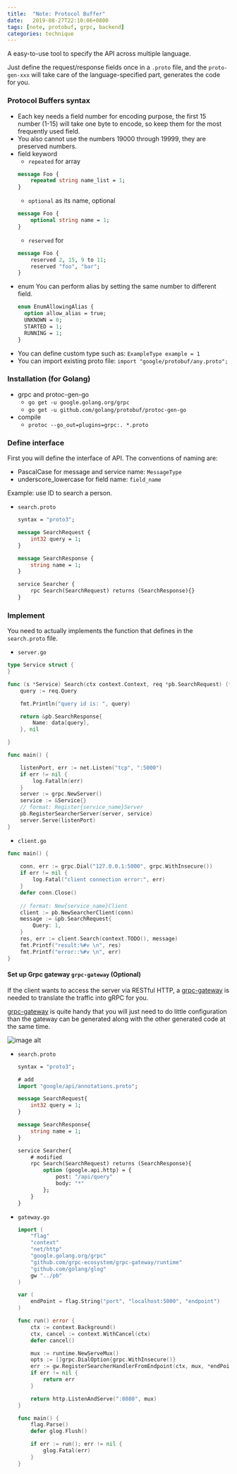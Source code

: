 ```yaml
---
title:  "Note: Protocol Buffer"
date:   2019-08-27T22:10:06+0800
tags: [note, protobuf, grpc, backend]
categories: technique
---
```


A easy-to-use tool to specify the API across multiple language.

Just define the request/response fields once in a `.proto` file, and the `proto-gen-xxx` will take care of the language-specified part, generates the code for you.

### Protocol Buffers syntax

- Each key needs a field number for encoding purpose, the first 15 number (1-15) will take one byte to encode, so keep them for the most frequently used field.
- You also cannot use the numbers 19000 through 19999, they are preserved numbers.
- field keyword
    - `repeated` for array
    ```protobuf
    message Foo {
        repeated string name_list = 1;
    }
    ```
    - `optional` as its name, optional
    ```protobuf
    message Foo {
        optional string name = 1;
    }
    ```
    - `reserved` for 
    ```protobuf
    message Foo {
        reserved 2, 15, 9 to 11;
        reserved "foo", "bar";
    }
    ```
- enum 
You can perform alias by setting the same number to different field.
    ```protobuf
    enum EnumAllowingAlias {
      option allow_alias = true;
      UNKNOWN = 0;
      STARTED = 1;
      RUNNING = 1;
    }
    ```
- You can define custom type such as: `ExampleType example = 1`
- You can import existing proto file: `import "google/protobuf/any.proto";`


### Installation (for Golang)

- grpc and protoc-gen-go
    - `go get -u google.golang.org/grpc`
    - `go get -u github.com/golang/protobuf/protoc-gen-go`
- compile
    - `protoc --go_out=plugins=grpc:. *.proto`

### Define interface
First you will define the interface of API. The conventions of naming are:
- PascalCase for message and service name: `MessageType`
- underscore_lowercase for field name: `field_name`

Example: use ID to search a person.
- `search.proto`
    ```proto
    syntax = "proto3";

    message SearchRequest {
        int32 query = 1;
    }

    message SearchResponse {
        string name = 1;
    }

    service Searcher {
        rpc Search(SearchRequest) returns (SearchResponse){}
    }
    ```

### Implement
You need to actually implements the function that defines in the `search.proto` file.
- `server.go`
```go
type Service struct {
}

func (s *Service) Search(ctx context.Context, req *pb.SearchRequest) (*pb.SearchResponse, error) {
    query := req.Query

    fmt.Println("query id is: ", query)

    return &pb.SearchResponse{
        Name: data[query],
    }, nil

}

func main() {

    listenPort, err := net.Listen("tcp", ":5000")
    if err != nil {
        log.Fatalln(err)
    }
    server := grpc.NewServer()
    service := &Service{}
    // format: Register{service_name}Server
    pb.RegisterSearcherServer(server, service)
    server.Serve(listenPort)
}
```

- `client.go`
```go
func main() {
	
	conn, err := grpc.Dial("127.0.0.1:5000", grpc.WithInsecure())
	if err != nil {
		log.Fatal("client connection error:", err)
	}
	defer conn.Close()
    
    // format: New{service_name}Client
    client := pb.NewSearcherClient(conn)
	message := &pb.SearchRequest{
		Query: 1,
	}
	res, err := client.Search(context.TODO(), message)
	fmt.Printf("result:%#v \n", res)
	fmt.Printf("error::%#v \n", err)
}
```


#### Set up Grpc gateway `grpc-gateway` (Optional)
If the client wants to access the server via RESTful HTTP, a [grpc-gateway](https://github.com/grpc-ecosystem/grpc-gateway) is needed to translate the traffic into gRPC for you.

[grpc-gateway](https://github.com/grpc-ecosystem/grpc-gateway) is quite handy that you will just need to do little configuration than the gateway can be generated along with the other generated code at the same time.

![image alt](https://camo.githubusercontent.com/e75a8b46b078a3c1df0ed9966a16c24add9ccb83/68747470733a2f2f646f63732e676f6f676c652e636f6d2f64726177696e67732f642f3132687034435071724e5046686174744c5f63496f4a707446766c41716d35774c513067677149356d6b43672f7075623f773d37343926683d333730)

- `search.proto`
    ```proto
    syntax = "proto3";

    # add
    import "google/api/annotations.proto";

    message SearchRequest{
        int32 query = 1;
    }

    message SearchResponse{
        string name = 1;
    }

    service Searcher{
        # modified
        rpc Search(SearchRequest) returns (SearchResponse){
            option (google.api.http) = {
                post: "/api/query"
                body: "*"
            };
        }
    }

    ```
- `gateway.go`
    ```go
    import (
        "flag"
        "context"
        "net/http"
        "google.golang.org/grpc"
        "github.com/grpc-ecosystem/grpc-gateway/runtime"
        "github.com/golang/glog"
        gw "../pb"
    )

    var (
        endPoint = flag.String("port", "localhost:5000", "endpoint")
    )

    func run() error {
        ctx := context.Background()
        ctx, cancel := context.WithCancel(ctx)
        defer cancel()

        mux := runtime.NewServeMux()
        opts := []grpc.DialOption{grpc.WithInsecure()}
        err := gw.RegisterSearcherHandlerFromEndpoint(ctx, mux, *endPoint, opts)
        if err != nil {
            return err
        }

        return http.ListenAndServe(":8080", mux)
    }

    func main() {
        flag.Parse()
        defer glog.Flush()

        if err := run(); err != nil {
            glog.Fatal(err)
        }
    }
    ```
